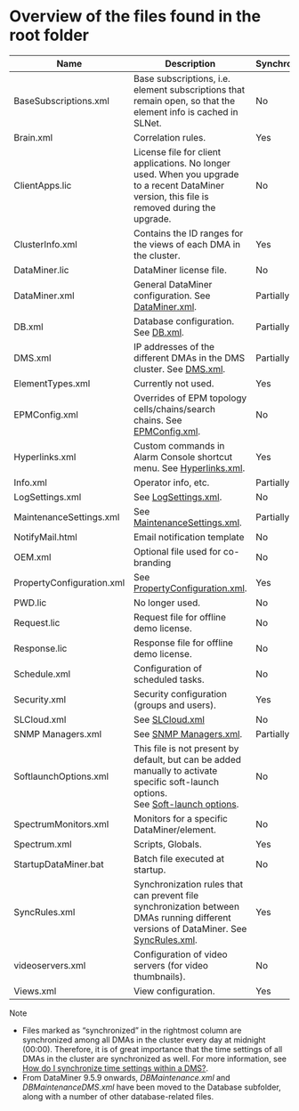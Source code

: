 # Overview of the files found in the root folder

| Name                      | Description                                                                                                                                                                                                                                        | Synchronized? |
|---------------------------|----------------------------------------------------------------------------------------------------------------------------------------------------------------------------------------------------------------------------------------------------|---------------|
| BaseSubscriptions.xml     | Base subscriptions, i.e. element subscriptions that remain open, so that the element info is cached in SLNet.                                                                                                                                      | No            |
| Brain.xml                 | Correlation rules.                                                                                                                                                                                                                                 | Yes           |
| ClientApps.lic            | License file for client applications. No longer used. When you upgrade to a recent DataMiner version, this file is removed during the upgrade.                                                                                                     | No            |
| ClusterInfo.xml           | Contains the ID ranges for the views of each DMA in the cluster.                                                                                                                                                                                   | Yes           |
| DataMiner.lic             | DataMiner license file.                                                                                                                                                                                                                            | No            |
| DataMiner.xml             | General DataMiner configuration. See [DataMiner.xml](DataMiner_xml.md#dataminerxml).                                                                                                                                                               | Partially     |
| DB.xml                    | Database configuration. See [DB.xml](DB_xml.md#dbxml).                                                                                                                                                                                             | Partially     |
| DMS.xml                   | IP addresses of the different DMAs in the DMS cluster. See [DMS.xml](DMS_xml.md#dmsxml).                                                                                                                                                           | Partially     |
| ElementTypes.xml          | Currently not used.                                                                                                                                                                                                                                | Yes           |
| EPMConfig.xml             | Overrides of EPM topology cells/chains/search chains. See [EPMConfig.xml](EPMConfig_xml.md#epmconfigxml).                                                                                                                                          | No            |
| Hyperlinks.xml            | Custom commands in Alarm Console shortcut menu. See [Hyperlinks.xml](Hyperlinks_xml.md#hyperlinksxml).                                                                                                                                             | Yes           |
| Info.xml                  | Operator info, etc.                                                                                                                                                                                                                                | Partially     |
| LogSettings.xml           | See [LogSettings.xml](LogSettings_xml.md#logsettingsxml).                                                                                                                                                                                          | No            |
| MaintenanceSettings.xml   | See [MaintenanceSettings.xml](MaintenanceSettings_xml.md#maintenancesettingsxml).                                                                                                                                                                  | Partially     |
| NotifyMail.html           | Email notification template                                                                                                                                                                                                                        | No            |
| OEM.xml                   | Optional file used for co-branding                                                                                                                                                                                                                 | No            |
| PropertyConfiguration.xml | See [PropertyConfiguration.xml](PropertyConfiguration_xml.md#propertyconfigurationxml).                                                                                                                                                            | Yes           |
| PWD.lic                   | No longer used.                                                                                                                                                                                                                                    | No            |
| Request.lic               | Request file for offline demo license.                                                                                                                                                                                                             | No            |
| Response.lic              | Response file for offline demo license.                                                                                                                                                                                                            | No            |
| Schedule.xml              | Configuration of scheduled tasks.                                                                                                                                                                                                                  | No            |
| Security.xml              | Security configuration (groups and users).                                                                                                                                                                                                         | Yes           |
| SLCloud.xml               | See [SLCloud.xml](SLCloud_xml.md#slcloudxml)                                                                                                                                                                                                       | No            |
| SNMP Managers.xml         | See [SNMP Managers.xml](SNMP_Managers_xml.md#snmp-managersxml).                                                                                                                                                                                    | Partially     |
| SoftlaunchOptions.xml     | This file is not present by default, but can be added manually to activate specific soft-launch options.<br> See [Soft-launch options](https://community.dataminer.services/documentation/soft-launch-options/). | No            |
| SpectrumMonitors.xml      | Monitors for a specific DataMiner/element.                                                                                                                                                                                                         | No            |
| Spectrum.xml              | Scripts, Globals.                                                                                                                                                                                                                                  | Yes           |
| StartupDataMiner.bat      | Batch file executed at startup.                                                                                                                                                                                                                    | No            |
| SyncRules.xml             | Synchronization rules that can prevent file synchronization between DMAs running different versions of DataMiner. See [SyncRules.xml](SyncRules_xml.md#syncrulesxml).                                                                              | Yes           |
| videoservers.xml          | Configuration of video servers (for video thumbnails).                                                                                                                                                                                             | No            |
| Views.xml                 | View configuration.                                                                                                                                                                                                                                | Yes           |

> [!NOTE]
> -  Files marked as “synchronized” in the rightmost column are synchronized among all DMAs in the cluster every day at midnight (00:00). Therefore, it is of great importance that the time settings of all DMAs in the cluster are synchronized as well. For more information, see [How do I synchronize time settings within a DMS?](../../part_6/faq/General_configuration.md#how-do-i-synchronize-time-settings-within-a-dms).
> -  From DataMiner 9.5.9 onwards, *DBMaintenance.xml* and *DBMaintenanceDMS.xml* have been moved to the Database subfolder, along with a number of other database-related files.
>

